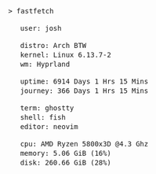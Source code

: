 <pre>
> fastfetch
      
<img src="https://cdn.jsdelivr.net/npm/feather-icons@4.28.0/dist/icons/user.svg" width="16" height="16" style="filter: brightness(0) invert(1);"/> user: josh  

<img src="https://cdn.jsdelivr.net/npm/feather-icons@4.28.0/dist/icons/terminal.svg" width="16" height="16" style="filter: brightness(0) invert(1);"/> distro: Arch BTW  
<img src="https://cdn.jsdelivr.net/npm/feather-icons@4.28.0/dist/icons/code.svg" width="16" height="16" style="filter: brightness(0) invert(1);"/> kernel: Linux 6.13.7-2  
<img src="https://cdn.jsdelivr.net/npm/feather-icons@4.28.0/dist/icons/layout.svg" width="16" height="16" style="filter: brightness(0) invert(1);"/> wm: Hyprland

<img src="https://cdn.jsdelivr.net/npm/feather-icons@4.28.0/dist/icons/clock.svg" width="16" height="16" style="filter: brightness(0) invert(1);"/> uptime: 6914 Days 1 Hrs 15 Mins
<img src="https://cdn.jsdelivr.net/npm/feather-icons@4.28.0/dist/icons/activity.svg" width="16" height="16" style="filter: brightness(0) invert(1);"/> journey: 366 Days 1 Hrs 15 Mins

<img src="https://cdn.jsdelivr.net/npm/feather-icons@4.28.0/dist/icons/terminal.svg" width="16" height="16" style="filter: brightness(0) invert(1);"/> term: ghostty  
<img src="https://cdn.jsdelivr.net/npm/feather-icons@4.28.0/dist/icons/terminal.svg" width="16" height="16" style="filter: brightness(0) invert(1);"/> shell: fish  
<img src="https://cdn.jsdelivr.net/npm/feather-icons@4.28.0/dist/icons/edit.svg" width="16" height="16" style="filter: brightness(0) invert(1);"/> editor: neovim  

<img src="https://cdn.jsdelivr.net/npm/feather-icons@4.28.0/dist/icons/cpu.svg" width="16" height="16" style="filter: brightness(0) invert(1);"/> cpu: AMD Ryzen 5800x3D @4.3 Ghz
<img src="https://cdn.jsdelivr.net/npm/feather-icons@4.28.0/dist/icons/cpu.svg" width="16" height="16" style="filter: brightness(0) invert(1);"/> memory: 5.06 GiB (16%)  
<img src="https://cdn.jsdelivr.net/npm/feather-icons@4.28.0/dist/icons/hard-drive.svg" width="16" height="16" style="filter: brightness(0) invert(1);"/> disk: 260.66 GiB (28%)
</pre>
